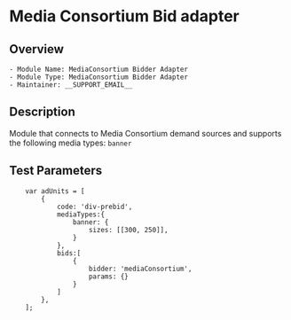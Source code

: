 # Media Consortium Bid adapter

## Overview

```
- Module Name: MediaConsortium Bidder Adapter
- Module Type: MediaConsortium Bidder Adapter
- Maintainer: __SUPPORT_EMAIL__
```

## Description

Module that connects to Media Consortium demand sources and supports the following media types: `banner`

## Test Parameters
```
    var adUnits = [
        {
            code: 'div-prebid',
            mediaTypes:{
                banner: {
                    sizes: [[300, 250]],
                }
            },
            bids:[
                {
                    bidder: 'mediaConsortium',
                    params: {}
                }
            ]
        },
    ];
```
